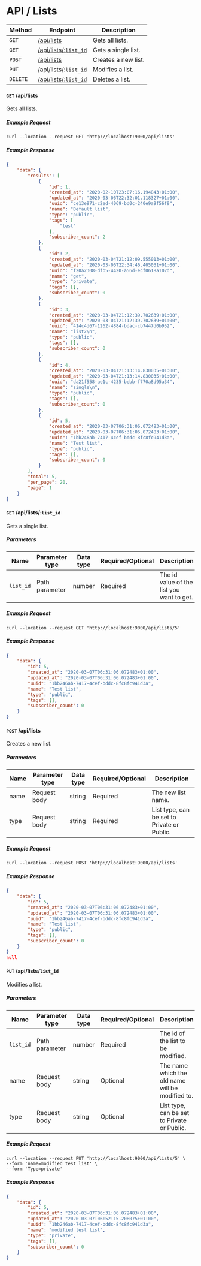 # API / Lists
Method                   | Endpoint                                             | Description
-------------------------|------------------------------------------------------|----------------------------------------------
`GET`                    | [/api/lists](#get-apilists)                          | Gets all lists.
`GET`                    | [/api/lists/:`list_id`](#get-apilistslist_id)          | Gets a single list.
`POST`                   | [/api/lists](#post-apilists)                         | Creates a new list.
`PUT`                    | /api/lists/:`list_id`                                  | Modifies a list.
`DELETE`                 | [/api/lists/:`list_id`](#put-apilistslist_id)          | Deletes a list.


#### **`GET`** /api/lists
Gets all lists.

##### Example Request
```shell
curl --location --request GET 'http://localhost:9000/api/lists'
```

##### Example Response
```json
{
    "data": {
        "results": [
            {
                "id": 1,
                "created_at": "2020-02-10T23:07:16.194843+01:00",
                "updated_at": "2020-03-06T22:32:01.118327+01:00",
                "uuid": "ce13e971-c2ed-4069-bd0c-240e9a9f56f9",
                "name": "Default list",
                "type": "public",
                "tags": [
                    "test"
                ],
                "subscriber_count": 2
            },
            {
                "id": 2,
                "created_at": "2020-03-04T21:12:09.555013+01:00",
                "updated_at": "2020-03-06T22:34:46.405031+01:00",
                "uuid": "f20a2308-dfb5-4420-a56d-ecf0618a102d",
                "name": "get",
                "type": "private",
                "tags": [],
                "subscriber_count": 0
            },
            {
                "id": 3,
                "created_at": "2020-03-04T21:12:39.702639+01:00",
                "updated_at": "2020-03-04T21:12:39.702639+01:00",
                "uuid": "414c4d67-1262-4884-bdac-cb7447d0b952",
                "name": "list2\n",
                "type": "public",
                "tags": [],
                "subscriber_count": 0
            },
            {
                "id": 4,
                "created_at": "2020-03-04T21:13:14.830035+01:00",
                "updated_at": "2020-03-04T21:13:14.830035+01:00",
                "uuid": "da21f558-ae1c-4235-bebb-f770a8d95a34",
                "name": "single\n",
                "type": "public",
                "tags": [],
                "subscriber_count": 0
            },
            {
                "id": 5,
                "created_at": "2020-03-07T06:31:06.072483+01:00",
                "updated_at": "2020-03-07T06:31:06.072483+01:00",
                "uuid": "1bb246ab-7417-4cef-bddc-8fc8fc941d3a",
                "name": "Test list",
                "type": "public",
                "tags": [],
                "subscriber_count": 0
            }
        ],
        "total": 5,
        "per_page": 20,
        "page": 1
    }
}
```

#### **`GET`** /api/lists/:`list_id`
Gets a single list.

##### Parameters
Name    | Parameter type     | Data type   | Required/Optional   | Description
--------|--------------------|-------------|---------------------|---------------------
`list_id` | Path parameter     | number      | Required            |  The id value of the list you want to get.

##### Example Request
``` shell
curl --location --request GET 'http://localhost:9000/api/lists/5'
```

##### Example Response
```json
{
    "data": {
        "id": 5,
        "created_at": "2020-03-07T06:31:06.072483+01:00",
        "updated_at": "2020-03-07T06:31:06.072483+01:00",
        "uuid": "1bb246ab-7417-4cef-bddc-8fc8fc941d3a",
        "name": "Test list",
        "type": "public",
        "tags": [],
        "subscriber_count": 0
    }
}
```

#### **`POST`** /api/lists
Creates a new list.

##### Parameters
Name    | Parameter type  | Data type   | Required/Optional  | Description
--------|-----------------|-------------|--------------------|----------------
name    | Request body    | string      | Required           | The new list name.  
type    | Request body    | string      | Required           | List type, can be set to Private or Public.

##### Example Request
``` shell
curl --location --request POST 'http://localhost:9000/api/lists'
```

##### Example Response
```json
{
    "data": {
        "id": 5,
        "created_at": "2020-03-07T06:31:06.072483+01:00",
        "updated_at": "2020-03-07T06:31:06.072483+01:00",
        "uuid": "1bb246ab-7417-4cef-bddc-8fc8fc941d3a",
        "name": "Test list",
        "type": "public",
        "tags": [],
        "subscriber_count": 0
    }
}
null
```

#### **`PUT`** /api/lists/`list_id`
Modifies a list.

##### Parameters
Name      |  Parameter type    | Data type    | Required/Optional     | Description
----------|--------------------|--------------|-----------------------|-------------------------
`list_id`   | Path parameter     | number       | Required              | The id of the list to be modified.
name      | Request body       | string       | Optional              | The name which the old name will be modified to.
type      | Request body       | string       | Optional              | List type, can be set to Private or Public.


##### Example Request
```shell
curl --location --request PUT 'http://localhost:9000/api/lists/5' \
--form 'name=modified test list' \
--form 'Type=private'
```

##### Example Response
``` json
{
    "data": {
        "id": 5,
        "created_at": "2020-03-07T06:31:06.072483+01:00",
        "updated_at": "2020-03-07T06:52:15.208075+01:00",
        "uuid": "1bb246ab-7417-4cef-bddc-8fc8fc941d3a",
        "name": "modified test list",
        "type": "private",
        "tags": [],
        "subscriber_count": 0
    }
}
```

